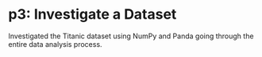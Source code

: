 <h1>p3: Investigate a Dataset</h1>

Investigated the Titanic dataset using NumPy and Panda going through the entire data analysis process.
